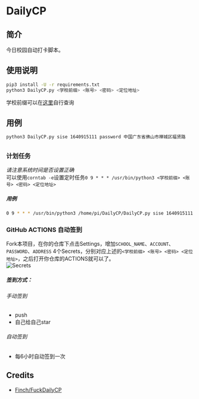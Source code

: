 # DailyCP
## 简介
今日校园自动打卡脚本。

## 使用说明
```bash
pip3 install -U -r requirements.txt
python3 DailyCP.py <学校前缀> <账号> <密码> <定位地址>
```
学校前缀可以在[这里](https://static.campushoy.com/apicache/tenantListSort)自行查询
## 用例
```bash
python3 DailyCP.py sise 1640915111 password 中国广东省佛山市禅城区福贤路
```
## 

### 计划任务
*请注意系统时间是否设置正确*<br>
可以使用`corntab -e`设置定时任务`0 9 * * * /usr/bin/python3 <学校前缀> <账号> <密码> <定位地址>`
##### 用例
```bash
0 9 * * * /usr/bin/python3 /home/pi/DailyCP/DailyCP.py sise 1640915111 password 中国广东省佛山市禅城区福贤路
```
### GitHub ACTIONS 自动签到
Fork本项目，在你的仓库下点击Settings，增加`SCHOOL_NAME`、`ACCOUNT`、`PASSWORD`、`ADDRESS` 4个Secrets，分别对应上述的`<学校前缀> <账号> <密码> <定位地址>`，之后打开你仓库的ACTIONS就可以了。<br>
![Secrets](https://github.com/lemofire/AutoDailyCP/blob/master/Secrets.png)

##### 签到方式：

###### 手动签到
* push
* 自己给自己star
###### 自动签到
* 每6小时自动签到一次

## Credits
* [Finch/FuckDailyCP](https://gitee.com/Finch1/FuckDailyCP)